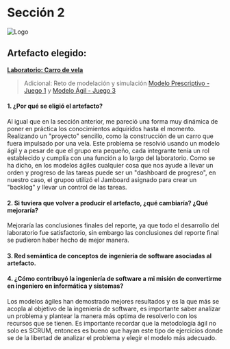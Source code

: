 # Sección 2

![Logo](https://cdn-icons.flaticon.com/png/512/4922/premium/4922215.png?token=exp=1637006622~hmac=c5aaaab6cbf27a6306900b6662e8cad4)

## Artefacto elegido:

**[Laboratorio: Carro de vela](https://github.com/ricardochianc/Portafolio_IngSoftware/blob/Seccion2/Seccion2/Jamboard%20grupo%204.pdf)**

>Adicional: Reto de modelación y simulación
>[Modelo Prescriptivo -  Juego 1](https://prezi.com/view/J5WfPsIhbEsSKzzmk91P/) y [Modelo Ágil - Juego 3](https://prezi.com/view/PLCaJxl0iqlfePuEt6cW/)

#### 1. ¿Por qué se eligió el artefacto?

Al igual que en la sección anterior, me pareció una forma muy dinámica de poner en práctica los conocimientos adquiridos hasta el momento.
Realizando un "proyecto" sencillo, como la construcción de un carro que fuera impulsado por una vela. Este problema se resolvió usando un modelo ágil y a pesar de que el grupo era pequeño, cada integrante tenía un rol establecido y cumplía con una función a lo largo del laboratorio.
Como se ha dicho, en los modelos ágiles cualquier cosa que nos ayude a llevar un orden y progreso de las tareas puede ser un "dashboard de progreso", en nuestro caso, el grupoo utilizó el Jamboard asignado para crear un "backlog" y llevar un control de las tareas.

#### 2. Si tuviera que volver a producir el artefacto, ¿qué cambiaría? ¿Qué mejoraría?

Mejoraría las conclusiones finales del reporte, ya que todo el desarrollo del laboratorio fue satisfactorio, sin embargo las conclusiones del reporte final se pudieron haber hecho de mejor manera.

#### 3. Red semántica de conceptos de ingeniería de software asociadas al artefacto.

#### 4. ¿Cómo contribuyó la ingeniería de software a mi misión de convertirme en ingeniero en informática y sistemas?

Los modelos ágiles han demostrado mejores resultados y es la que más se acopla al objetivo de la ingeniería de software, es importante saber analizar un problema y plantear la manera más optima de resolverlo con los recursos que se tienen. Es importante recordar que la metodología ágil no solo es SCRUM, entonces es bueno que hayan este tipo de ejercicios donde se de la libertad de analizar el problema y elegir el modelo más adecuado.
